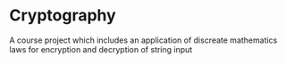 # Cryptography 
A course project which includes an application of discreate mathematics laws for encryption and decryption of string input
